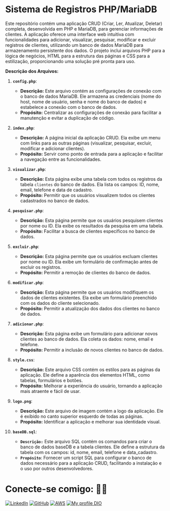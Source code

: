 # Sistema de Registros PHP/MariaDB

Este repositório contém uma aplicação CRUD (Criar, Ler, Atualizar, Deletar) completa, desenvolvida em PHP e MariaDB, para gerenciar informações de clientes. A aplicação oferece uma interface web intuitiva com funcionalidades para adicionar, visualizar, pesquisar, modificar e excluir registros de clientes, utilizando um banco de dados MariaDB para armazenamento persistente dos dados. O projeto inclui arquivos PHP para a lógica de negócios, HTML para a estrutura das páginas e CSS para a estilização, proporcionando uma solução pré pronta para uso.

**Descrição dos Arquivos:**

1.  **`config.php`**:
    * **Descrição:** Este arquivo contém as configurações de conexão com o banco de dados MariaDB. Ele armazena as credenciais (nome do host, nome de usuário, senha e nome do banco de dados) e estabelece a conexão com o banco de dados.
    * **Propósito:** Centralizar as configurações de conexão para facilitar a manutenção e evitar a duplicação de código.

2.  **`index.php`**:
    * **Descrição:** A página inicial da aplicação CRUD. Ela exibe um menu com links para as outras páginas (visualizar, pesquisar, excluir, modificar e adicionar clientes).
    * **Propósito:** Servir como ponto de entrada para a aplicação e facilitar a navegação entre as funcionalidades.

3.  **`visualizar.php`**:
    * **Descrição:** Esta página exibe uma tabela com todos os registros da tabela `clientes` do banco de dados. Ela lista os campos: ID, nome, email, telefone e data de cadastro.
    * **Propósito:** Permitir que os usuários visualizem todos os clientes cadastrados no banco de dados.

4.  **`pesquisar.php`**:
    * **Descrição:** Esta página permite que os usuários pesquisem clientes por nome ou ID. Ela exibe os resultados da pesquisa em uma tabela.
    * **Propósito:** Facilitar a busca de clientes específicos no banco de dados.

5.  **`excluir.php`**:
    * **Descrição:** Esta página permite que os usuários excluam clientes por nome ou ID. Ela exibe um formulário de confirmação antes de excluir os registros.
    * **Propósito:** Permitir a remoção de clientes do banco de dados.

6.  **`modificar.php`**:
    * **Descrição:** Esta página permite que os usuários modifiquem os dados de clientes existentes. Ela exibe um formulário preenchido com os dados do cliente selecionado.
    * **Propósito:** Permitir a atualização dos dados dos clientes no banco de dados.

7.  **`adicionar.php`**:
    * **Descrição:** Esta página exibe um formulário para adicionar novos clientes ao banco de dados. Ela coleta os dados: nome, email e telefone.
    * **Propósito:** Permitir a inclusão de novos clientes no banco de dados.

8.  **`style.css`**:
    * **Descrição:** Este arquivo CSS contém os estilos para as páginas da aplicação. Ele define a aparência dos elementos HTML, como tabelas, formulários e botões.
    * **Propósito:** Melhorar a experiência do usuário, tornando a aplicação mais atraente e fácil de usar.

9.  **`logo.png`**:
    * **Descrição:** Este arquivo de imagem contém a logo da aplicação. Ele é exibido no canto superior esquerdo de todas as páginas.
    * **Propósito:** Identificar a aplicação e melhorar sua identidade visual.

10. **`baseDB.sql`**:
    * **`Descrição:`** Este arquivo SQL contém os comandos para criar o banco de dados baseDB e a tabela clientes. Ele define a estrutura da tabela com os campos: id, nome, email, telefone e data_cadastro.
    * **`Propósito`**: Fornecer um script SQL para configurar o banco de dados necessário para a aplicação CRUD, facilitando a instalação e o uso por outros desenvolvedores.

# Conecte-se comigo: 🤝🏽
[![LinkedIn](https://img.shields.io/badge/LinkedIn-0077B5?style=for-the-badge&logo=linkedin&logoColor=white)](https://www.linkedin.com/in/ricardoalexandreprofissional/)
[![GitHub](https://img.shields.io/badge/GitHub-100000?style=for-the-badge&logo=github&logoColor=white)](https://github.com/ralexandrecode)
[![AWS](https://img.shields.io/badge/AWS-000.svg?style=for-the-badge&logo=amazon-aws&logoColor=white)](https://www.credly.com/users/ricardoalexandre.profissional/badges)
[![My profile DIO](https://img.shields.io/badge/-Meu%20Perfil%20na%20DIO-30A3DER?style=for-the-badge)](https://www.dio.me/users/ricardoalexandre_profissional)
